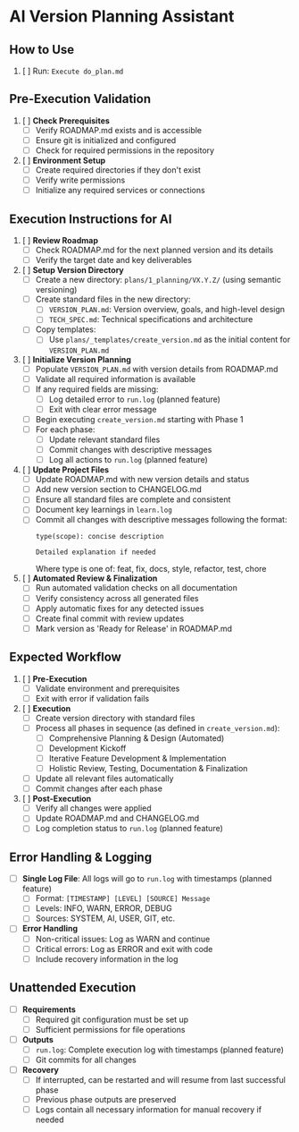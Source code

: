 # AI Version Planning Assistant

## How to Use
1. [ ] Run: `Execute do_plan.md`

## Pre-Execution Validation
1. [ ] **Check Prerequisites**
   - [ ] Verify ROADMAP.md exists and is accessible
   - [ ] Ensure git is initialized and configured
   - [ ] Check for required permissions in the repository

2. [ ] **Environment Setup**
   - [ ] Create required directories if they don't exist
   - [ ] Verify write permissions
   - [ ] Initialize any required services or connections

## Execution Instructions for AI

1. [ ] **Review Roadmap**
   - [ ] Check ROADMAP.md for the next planned version and its details
   - [ ] Verify the target date and key deliverables

2. [ ] **Setup Version Directory**
   - [ ] Create a new directory: `plans/1_planning/VX.Y.Z/` (using semantic versioning)
   - [ ] Create standard files in the new directory:
     - [ ] `VERSION_PLAN.md`: Version overview, goals, and high-level design
     - [ ] `TECH_SPEC.md`: Technical specifications and architecture
   - [ ] Copy templates:
     - [ ] Use `plans/_templates/create_version.md` as the initial content for `VERSION_PLAN.md`

3. [ ] **Initialize Version Planning**
   - [ ] Populate `VERSION_PLAN.md` with version details from ROADMAP.md
   - [ ] Validate all required information is available
   - [ ] If any required fields are missing:
     - [ ] Log detailed error to `run.log` (planned feature)
     - [ ] Exit with clear error message
   - [ ] Begin executing `create_version.md` starting with Phase 1
   - [ ] For each phase:
     - [ ] Update relevant standard files
     - [ ] Commit changes with descriptive messages
     - [ ] Log all actions to `run.log` (planned feature)

4. [ ] **Update Project Files**
   - [ ] Update ROADMAP.md with new version details and status
   - [ ] Add new version section to CHANGELOG.md
   - [ ] Ensure all standard files are complete and consistent
   - [ ] Document key learnings in `learn.log`
   - [ ] Commit all changes with descriptive messages following the format:
     ```
     type(scope): concise description

     Detailed explanation if needed
     ```
     Where type is one of: feat, fix, docs, style, refactor, test, chore

5. [ ] **Automated Review & Finalization**
   - [ ] Run automated validation checks on all documentation
   - [ ] Verify consistency across all generated files
   - [ ] Apply automatic fixes for any detected issues
   - [ ] Create final commit with review updates
   - [ ] Mark version as 'Ready for Release' in ROADMAP.md

## Expected Workflow
1. [ ] **Pre-Execution**
   - [ ] Validate environment and prerequisites
   - [ ] Exit with error if validation fails

2. [ ] **Execution**
   - [ ] Create version directory with standard files
   - [ ] Process all phases in sequence (as defined in `create_version.md`):
     - [ ] Comprehensive Planning & Design (Automated)
     - [ ] Development Kickoff
     - [ ] Iterative Feature Development & Implementation
     - [ ] Holistic Review, Testing, Documentation & Finalization
   - [ ] Update all relevant files automatically
   - [ ] Commit changes after each phase

3. [ ] **Post-Execution**
   - [ ] Verify all changes were applied
   - [ ] Update ROADMAP.md and CHANGELOG.md
   - [ ] Log completion status to `run.log` (planned feature)

## Error Handling & Logging
- [ ] **Single Log File**: All logs will go to `run.log` with timestamps (planned feature)
  - [ ] Format: `[TIMESTAMP] [LEVEL] [SOURCE] Message`
  - [ ] Levels: INFO, WARN, ERROR, DEBUG
  - [ ] Sources: SYSTEM, AI, USER, GIT, etc.
- [ ] **Error Handling**
  - [ ] Non-critical issues: Log as WARN and continue
  - [ ] Critical errors: Log as ERROR and exit with code
  - [ ] Include recovery information in the log

## Unattended Execution
- [ ] **Requirements**
  - [ ] Required git configuration must be set up
  - [ ] Sufficient permissions for file operations

- [ ] **Outputs**
  - [ ] `run.log`: Complete execution log with timestamps (planned feature)
  - [ ] Git commits for all changes

- [ ] **Recovery**
  - [ ] If interrupted, can be restarted and will resume from last successful phase
  - [ ] Previous phase outputs are preserved
  - [ ] Logs contain all necessary information for manual recovery if needed

